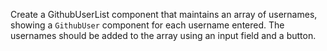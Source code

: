 Create a GithubUserList component that maintains an array of usernames, showing a `GithubUser` component for each username entered. The usernames should be added to the array using an input field and a button.
